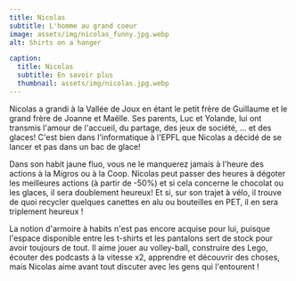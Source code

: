 ```yaml
---
title: Nicolas
subtitle: L'homme au grand coeur
image: assets/img/nicolas_funny.jpg.webp
alt: Shirts on a hanger

caption:
  title: Nicolas
  subtitle: En savoir plus
  thumbnail: assets/img/nicolas.jpg.webp
---
```


Nicolas a grandi à la Vallée de Joux en étant le petit frère de Guillaume et le grand frère de Joanne et Maëlle.
Ses parents, Luc et Yolande, lui ont transmis l'amour de l'accueil, du partage, des jeux de société, ... et des glaces!
C'est bien dans l'informatique à l'EPFL que Nicolas a décidé de se lancer et pas dans un bac de glace! 

Dans son habit jaune fluo, vous ne le manquerez jamais à l'heure des actions à la Migros ou à la Coop. Nicolas peut passer des heures à dégoter les meilleures actions (à partir de -50%) et si cela concerne le chocolat ou les glaces, il sera doublement heureux! Et si, sur son trajet à vélo, il trouve de quoi recycler quelques canettes en alu ou bouteilles en PET, il en sera triplement heureux !

La notion d'armoire à habits n'est pas encore acquise pour lui, puisque l'espace disponible entre les t-shirts et les pantalons sert de stock pour avoir toujours de tout. Il aime jouer au volley-ball, construire des Lego, écouter des podcasts à la vitesse x2, apprendre et découvrir des choses, mais Nicolas aime avant tout discuter avec les gens qui l'entourent !
